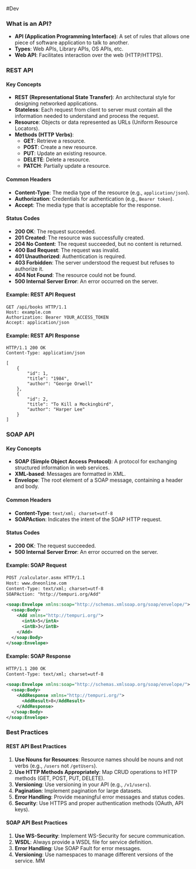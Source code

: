 #Dev 

### What is an API?
- **API (Application Programming Interface)**: A set of rules that allows one piece of software application to talk to another.
- **Types**: Web APIs, Library APIs, OS APIs, etc.
- **Web API**: Facilitates interaction over the web (HTTP/HTTPS).

### REST API

#### Key Concepts
- **REST (Representational State Transfer)**: An architectural style for designing networked applications.
- **Stateless**: Each request from client to server must contain all the information needed to understand and process the request.
- **Resource**: Objects or data represented as URLs (Uniform Resource Locators).
- **Methods (HTTP Verbs)**:
  - **GET**: Retrieve a resource.
  - **POST**: Create a new resource.
  - **PUT**: Update an existing resource.
  - **DELETE**: Delete a resource.
  - **PATCH**: Partially update a resource.

#### Common Headers
- **Content-Type**: The media type of the resource (e.g., `application/json`).
- **Authorization**: Credentials for authentication (e.g., `Bearer token`).
- **Accept**: The media type that is acceptable for the response.

#### Status Codes
- **200 OK**: The request succeeded.
- **201 Created**: The resource was successfully created.
- **204 No Content**: The request succeeded, but no content is returned.
- **400 Bad Request**: The request was invalid.
- **401 Unauthorized**: Authentication is required.
- **403 Forbidden**: The server understood the request but refuses to authorize it.
- **404 Not Found**: The resource could not be found.
- **500 Internal Server Error**: An error occurred on the server.

#### Example: REST API Request
```http
GET /api/books HTTP/1.1
Host: example.com
Authorization: Bearer YOUR_ACCESS_TOKEN
Accept: application/json
```

#### Example: REST API Response
```http
HTTP/1.1 200 OK
Content-Type: application/json

[
    {
        "id": 1,
        "title": "1984",
        "author": "George Orwell"
    },
    {
        "id": 2,
        "title": "To Kill a Mockingbird",
        "author": "Harper Lee"
    }
]
```

### SOAP API

#### Key Concepts
- **SOAP (Simple Object Access Protocol)**: A protocol for exchanging structured information in web services.
- **XML-based**: Messages are formatted in XML.
- **Envelope**: The root element of a SOAP message, containing a header and body.

#### Common Headers
- **Content-Type**: `text/xml; charset=utf-8`
- **SOAPAction**: Indicates the intent of the SOAP HTTP request.

#### Status Codes
- **200 OK**: The request succeeded.
- **500 Internal Server Error**: An error occurred on the server.

#### Example: SOAP Request
```xml
POST /calculator.asmx HTTP/1.1
Host: www.dneonline.com
Content-Type: text/xml; charset=utf-8
SOAPAction: "http://tempuri.org/Add"

<soap:Envelope xmlns:soap="http://schemas.xmlsoap.org/soap/envelope/">
  <soap:Body>
    <Add xmlns="http://tempuri.org/">
      <intA>5</intA>
      <intB>3</intB>
    </Add>
  </soap:Body>
</soap:Envelope>
```

#### Example: SOAP Response
```xml
HTTP/1.1 200 OK
Content-Type: text/xml; charset=utf-8

<soap:Envelope xmlns:soap="http://schemas.xmlsoap.org/soap/envelope/">
  <soap:Body>
    <AddResponse xmlns="http://tempuri.org/">
      <AddResult>8</AddResult>
    </AddResponse>
  </soap:Body>
</soap:Envelope>
```

### Best Practices

#### REST API Best Practices
1. **Use Nouns for Resources**: Resource names should be nouns and not verbs (e.g., `/users` not `/getUsers`).
2. **Use HTTP Methods Appropriately**: Map CRUD operations to HTTP methods (GET, POST, PUT, DELETE).
3. **Versioning**: Use versioning in your API (e.g., `/v1/users`).
4. **Pagination**: Implement pagination for large datasets.
5. **Error Handling**: Provide meaningful error messages and status codes.
6. **Security**: Use HTTPS and proper authentication methods (OAuth, API keys).

#### SOAP API Best Practices
1. **Use WS-Security**: Implement WS-Security for secure communication.
2. **WSDL**: Always provide a WSDL file for service definition.
3. **Error Handling**: Use SOAP Fault for error messages.
4. **Versioning**: Use namespaces to manage different versions of the service.
MM